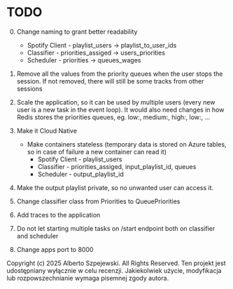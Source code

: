 # TODO
0. Change naming to grant better readability
    * Spotify Client - playlist_users -> playlist_to_user_ids
    * Classifier - priorities_assiged -> users_priorities
    * Scheduler - priorities -> queues_wages

1. Remove all the values from the priority queues when the user stops the 
session. If not removed, there will still be some tracks from other sessions
2. Scale the application, so it can be used by multiple users (every new user is a new task in the event loop). It would also need changes in how Redis stores the priorities queues, eg. low:<playlist-id-1>, medium:<playlist-id-1>,
high:<playlist-id-1>, low:<playlist-id-2>, ... 
3. Make it Cloud Native
    * Make containers stateless (temporary data is stored on Azure tables, so in case of failure a new container can read it)
        * Spotify Client - playlist_users
        * Classifier - priorities_assiged, input_playlist_id, queues 
        * Scheduler - output_playlist_id
4. Make the output playlist private, so no unwanted user can access it.
5. Change classifier class from Priorities to QueuePriorities
5. Add traces to the application
6. Do not let starting multiple tasks on /start endpoint both on classifier and scheduler
7. Change apps port to 8000


Copyright (c) 2025 Alberto Szpejewski. All Rights Reserved.
Ten projekt jest udostępniany wyłącznie w celu recenzji. Jakiekolwiek użycie, modyfikacja lub rozpowszechnianie wymaga pisemnej zgody autora.
